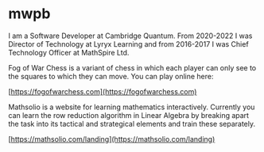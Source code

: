 # mwpb

I am a Software Developer at Cambridge Quantum. From 2020-2022 I was Director of Technology at Lyryx Learning and from 2016-2017 I was Chief Technology Officer at MathSpire Ltd.

Fog of War Chess is a variant of chess in which each player can only see to the squares to which they can move. You can play online here:

[https://fogofwarchess.com](https://fogofwarchess.com)

Mathsolio is a website for learning mathematics interactively.
Currently you can learn the row reduction algorithm in Linear Algebra by breaking apart the task into its tactical and strategical elements and train these separately.

[https://mathsolio.com/landing](https://mathsolio.com/landing)
